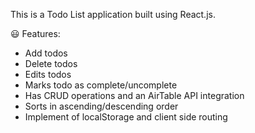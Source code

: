 This is a Todo List application built using React.js.

😃 Features:
- Add todos
- Delete todos
- Edits todos
- Marks todo as complete/uncomplete
- Has CRUD operations and an AirTable API integration
- Sorts in ascending/descending order
- Implement of localStorage and client side routing
